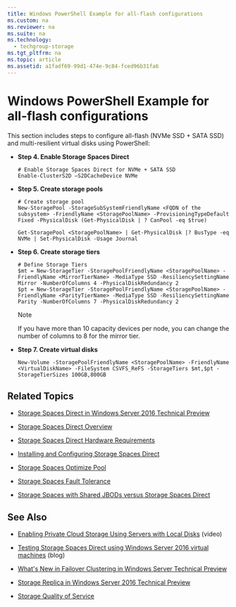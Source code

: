 ```yaml
---
title: Windows PowerShell Example for all-flash configurations
ms.custom: na
ms.reviewer: na
ms.suite: na
ms.technology: 
  - techgroup-storage
ms.tgt_pltfrm: na
ms.topic: article
ms.assetid: a1fadf69-99d1-474e-9c84-fced96b31fa6
---
```

# Windows PowerShell Example for all-flash configurations
This section includes steps  to configure all\-flash \(NVMe SSD \+ SATA SSD\) and multi\-resilient virtual disks using PowerShell:

-   **Step 4. Enable Storage Spaces Direct**

    ```
    # Enable Storage Spaces Direct for NVMe + SATA SSD 
    Enable-ClusterS2D –S2DCacheDevice NVMe
    ```

-   **Step 5. Create storage pools**

    ```
    # Create storage pool
    New-StoragePool -StorageSubSystemFriendlyName <FQDN of the subsystem> -FriendlyName <StoragePoolName> -ProvisioningTypeDefault Fixed -PhysicalDisk (Get-PhysicalDisk | ? CanPool -eq $true)

    Get-StoragePool <StoragePoolName> | Get-PhysicalDisk |? BusType -eq NVMe | Set-PhysicalDisk -Usage Journal
    ```

-   **Step 6. Create storage tiers**

    ```
    # Define Storage Tiers
    $mt = New-StorageTier -StoragePoolFriendlyName <StoragePoolName> -FriendlyName <MirrorTierName> -MediaType SSD -ResiliencySettingName Mirror -NumberOfColumns 4 -PhysicalDiskRedundancy 2
    $pt = New-StorageTier -StoragePoolFriendlyName <StoragePoolName> -FriendlyName <ParityTierName> -MediaType SSD -ResiliencySettingName Parity -NumberOfColumns 7 -PhysicalDiskRedundancy 2
    ```

    > [!NOTE]
    > If you have more than 10 capacity devices per node, you can change the number of columns to 8 for the mirror tier.

-   **Step 7. Create virtual disks**

    ```
    New-Volume -StoragePoolFriendlyName <StoragePoolName> -FriendlyName <VirtualDiskName> -FileSystem CSVFS_ReFS -StorageTiers $mt,$pt -StorageTierSizes 100GB,800GB
    ```

## Related Topics

-   [Storage Spaces Direct in Windows Server 2016 Technical Preview](Storage-Spaces-Direct-in-Windows-Server-2016-Technical-Preview.md)

-   [Storage Spaces Direct Overview](Storage-Spaces-Direct-Overview.md)

-   [Storage Spaces Direct Hardware Requirements](Storage-Spaces-Direct-Hardware-Requirements.md)

-   [Installing and Configuring Storage Spaces Direct](Installing-and-Configuring-Storage-Spaces-Direct.md)

-   [Storage Spaces Optimize Pool](Storage-Spaces-Optimize-Pool.md)

-   [Storage Spaces Fault Tolerance](Storage-Spaces-Fault-Tolerance.md)

-   [Storage Spaces with Shared JBODs versus Storage Spaces Direct](Storage-Spaces-with-Shared-JBODs-versus-Storage-Spaces-Direct.md)

## See Also

-   [Enabling Private Cloud Storage Using Servers with Local Disks](http://channel9.msdn.com/Events/Ignite/2015/BRK3474) \(video\)

-   [Testing Storage Spaces Direct using Windows Server 2016 virtual machines](http://blogs.msdn.com/b/clustering/archive/2015/05/27/10617612.aspx) \(blog\)

-   [What's New in Failover Clustering in Windows Server Technical Preview](What-s-New-in-Failover-Clustering-in-Windows-Server-Technical-Preview.md)

-   [Storage Replica in Windows Server 2016 Technical Preview](Storage-Replica-in-Windows-Server-2016-Technical-Preview.md)

-   [Storage Quality of Service](Storage-Quality-of-Service.md)



